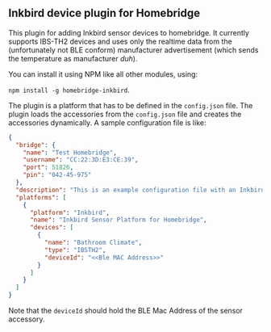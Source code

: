 **Inkbird device plugin for Homebridge**
-------------------------------------

This plugin for adding Inkbird sensor devices to homebridge. It currently supports IBS-TH2 devices and uses only the realtime data from the (unfortunately not BLE conform) manufacturer advertisement (which sends the temperature as manufacturer *duh*).

You can install it using NPM like all other modules, using:

`npm install -g homebridge-inkbird`.

The plugin is a platform that has to be defined in the `config.json` file. The plugin loads the accessories from the `config.json` file and creates the accessories dynamically. A sample configuration file is like:

```JSON
{
  "bridge": {
    "name": "Test Homebridge",
    "username": "CC:22:3D:E3:CE:39",
    "port": 51826,
    "pin": "042-45-975"
  },
  "description": "This is an example configuration file with an Inkbird platform. It refers to a single Inkbird accessory of type IBSTH2.",
  "platforms": [
    {
      "platform": "Inkbird",
      "name": "Inkbird Sensor Platform for Homebridge",
      "devices": [
        {
          "name": "Bathroom Climate",
          "type": "IBSTH2",
          "deviceId": "<<Ble MAC Address>>"
        }
      ]
    }
  ]
}
```

Note that the `deviceId`  should hold the BLE Mac Address of the sensor accessory.


